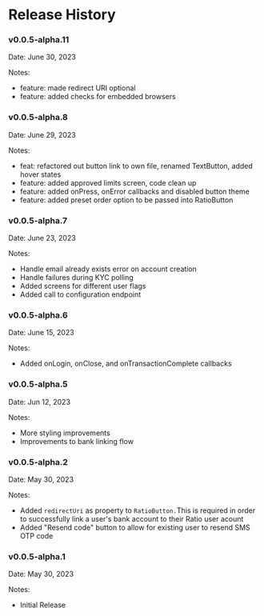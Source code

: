 # Release History

### v0.0.5-alpha.11

Date: June 30, 2023

Notes:

* feature: made redirect URI optional
* feature: added checks for embedded browsers

### v0.0.5-alpha.8

Date: June 29, 2023

Notes:

* feat: refactored out button link to own file, renamed TextButton, added hover states&#x20;
* feature: added approved limits screen, code clean up
* feature: added onPress, onError callbacks and disabled button theme
* feature: added preset order option to be passed into RatioButton

### v0.0.5-alpha.7

Date: June 23, 2023

Notes:

* Handle email already exists error on account creation
* Handle failures during KYC polling
* Added screens for different user flags
* Added call to configuration endpoint

### v0.0.5-alpha.6

Date: June 15, 2023

Notes:

* Added onLogin, onClose, and onTransactionComplete callbacks

### v0.0.5-alpha.5

Date: Jun 12, 2023

Notes:

* More styling improvements
* Improvements to bank linking flow

### v0.0.5-alpha.2

Date: May 30, 2023

Notes:

* Added `redirectUri` as property to `RatioButton.`This is required in order to successfully link a user's bank account to their Ratio user acount
* Added "Resend code" button to allow for existing user to resend SMS OTP code

### v0.0.5-alpha.1

Date: May 30, 2023

Notes:

* Initial Release

